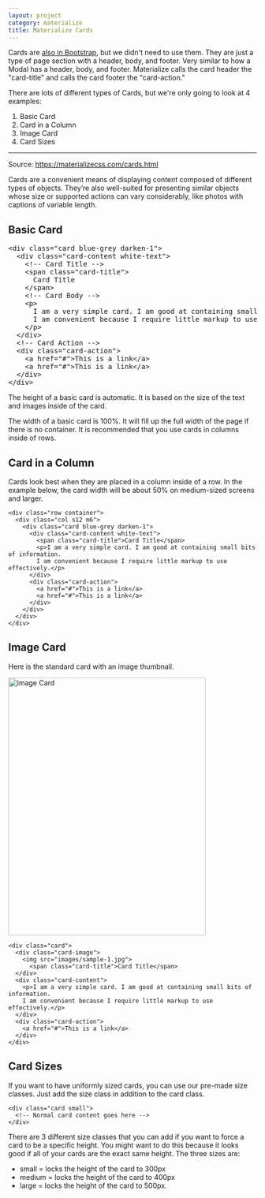 ```yaml
---
layout: project
category: materialize
title: Materialize Cards
---
```


<p>Cards are <a href="https://www.w3schools.com/bootstrap4/bootstrap_cards.asp">also in Bootstrap</a>, but we didn't need to use them. They are just a type of page section with a header, body, and footer. Very similar to how a Modal has a header, body, and footer. Materialize calls the card header the "card-title" and calls the card footer the "card-action."</p>
<p>There are lots of different types of Cards, but we're only going to look at 4 examples:</p>
<ol>
<li>Basic Card</li>
<li>Card in a Column</li>
<li>Image Card</li>
<li>Card Sizes</li>
</ol>
<hr>
<p>Source: <a href="https://materializecss.com/cards.html">https://materializecss.com/cards.html</a></p>
<p><span>Cards are a convenient means of displaying content composed of different types of objects. They’re also well-suited for presenting similar objects whose size or supported actions can vary considerably, like photos with captions of variable length.</span></p>
<h2>Basic Card</h2>
<pre>&lt;div class="card blue-grey darken-1"&gt;
  &lt;div class="card-content white-text"&gt;<br>    &lt;!-- Card Title --&gt;
    &lt;span class="card-title"&gt;<br>      Card Title<br>    &lt;/span&gt;<br>    &lt;!-- Card Body --&gt;
    &lt;p&gt;<br>      I am a very simple card. I am good at containing small bits of information.
      I am convenient because I require little markup to use effectively.<br>    &lt;/p&gt;
  &lt;/div&gt;<br>  &lt;!-- Card Action --&gt;
  &lt;div class="card-action"&gt;
    &lt;a href="#"&gt;This is a link&lt;/a&gt;
    &lt;a href="#"&gt;This is a link&lt;/a&gt;
  &lt;/div&gt;
&lt;/div&gt;</pre>
<p>The height of a basic card is automatic. It is based on the size of the text and images inside of the card.</p>
<p>The width of a basic card is 100%. It will fill up the full width of the page if there is no container. It is recommended that you use cards in columns inside of rows.</p>
<h2>Card in a Column</h2>
<p>Cards look best when they are placed in a column inside of a row. In the example below, the card width will be about 50% on medium-sized screens and larger.</p>
<pre class=" language-markup"><code class=" language-markup"><span class="token tag"><span class="token punctuation">&lt;</span>div <span class="token attr-name">class</span><span class="token attr-value"><span class="token punctuation">=</span><span class="token punctuation">"</span>row container<span class="token punctuation">"</span></span><span class="token punctuation">&gt;</span></span>
  <span class="token tag"><span class="token punctuation">&lt;</span>div <span class="token attr-name">class</span><span class="token attr-value"><span class="token punctuation">=</span><span class="token punctuation">"</span>col s12 m6<span class="token punctuation">"</span></span><span class="token punctuation">&gt;</span></span>
    <span class="token tag"><span class="token punctuation">&lt;</span>div <span class="token attr-name">class</span><span class="token attr-value"><span class="token punctuation">=</span><span class="token punctuation">"</span>card blue-grey darken-1<span class="token punctuation">"</span></span><span class="token punctuation">&gt;</span></span>
      <span class="token tag"><span class="token punctuation">&lt;</span>div <span class="token attr-name">class</span><span class="token attr-value"><span class="token punctuation">=</span><span class="token punctuation">"</span>card-content white-text<span class="token punctuation">"</span></span><span class="token punctuation">&gt;</span></span>
        <span class="token tag"><span class="token punctuation">&lt;</span>span <span class="token attr-name">class</span><span class="token attr-value"><span class="token punctuation">=</span><span class="token punctuation">"</span>card-title<span class="token punctuation">"</span></span><span class="token punctuation">&gt;</span></span>Card Title<span class="token tag"><span class="token punctuation">&lt;/</span>span<span class="token punctuation">&gt;</span></span>
        <span class="token tag"><span class="token punctuation">&lt;</span>p<span class="token punctuation">&gt;</span></span>I am a very simple card. I am good at containing small bits of information.
        I am convenient because I require little markup to use effectively.<span class="token tag"><span class="token punctuation">&lt;/</span>p<span class="token punctuation">&gt;</span></span>
      <span class="token tag"><span class="token punctuation">&lt;/</span>div<span class="token punctuation">&gt;</span></span>
      <span class="token tag"><span class="token punctuation">&lt;</span>div <span class="token attr-name">class</span><span class="token attr-value"><span class="token punctuation">=</span><span class="token punctuation">"</span>card-action<span class="token punctuation">"</span></span><span class="token punctuation">&gt;</span></span>
        <span class="token tag"><span class="token punctuation">&lt;</span>a <span class="token attr-name">href</span><span class="token attr-value"><span class="token punctuation">=</span><span class="token punctuation">"</span>#<span class="token punctuation">"</span></span><span class="token punctuation">&gt;</span></span>This is a link<span class="token tag"><span class="token punctuation">&lt;/</span>a<span class="token punctuation">&gt;</span></span>
        <span class="token tag"><span class="token punctuation">&lt;</span>a <span class="token attr-name">href</span><span class="token attr-value"><span class="token punctuation">=</span><span class="token punctuation">"</span>#<span class="token punctuation">"</span></span><span class="token punctuation">&gt;</span></span>This is a link<span class="token tag"><span class="token punctuation">&lt;/</span>a<span class="token punctuation">&gt;</span></span>
      <span class="token tag"><span class="token punctuation">&lt;/</span>div<span class="token punctuation">&gt;</span></span>
    <span class="token tag"><span class="token punctuation">&lt;/</span>div<span class="token punctuation">&gt;</span></span>
  <span class="token tag"><span class="token punctuation">&lt;/</span>div<span class="token punctuation">&gt;</span></span>
<span class="token tag"><span class="token punctuation">&lt;/</span>div<span class="token punctuation">&gt;</span></span></code></pre>
<h2>Image Card</h2>
<p>Here is the standard card with an image thumbnail.</p>
<p><img src="/wd/materialize/images/materializeImageCard.png" alt="image Card" width="400" height="523" data-api-endpoint="https://hilliard.instructure.com/api/v1/courses/31582/files/11564683" data-api-returntype="File"></p>
<pre class=" language-markup"><code class=" language-markup"><span class="token tag"><span class="token punctuation">&lt;</span>div <span class="token attr-name">class</span><span class="token attr-value"><span class="token punctuation">=</span><span class="token punctuation">"</span>card<span class="token punctuation">"</span></span><span class="token punctuation">&gt;</span></span>
  <span class="token tag"><span class="token punctuation">&lt;</span>div <span class="token attr-name">class</span><span class="token attr-value"><span class="token punctuation">=</span><span class="token punctuation">"</span>card-image<span class="token punctuation">"</span></span><span class="token punctuation">&gt;</span></span>
    <span class="token tag"><span class="token punctuation">&lt;</span>img <span class="token attr-name">src</span><span class="token attr-value"><span class="token punctuation">=</span><span class="token punctuation">"</span>images/sample-1.jpg<span class="token punctuation">"</span></span><span class="token punctuation">&gt;</span></span>
      <span class="token tag"><span class="token punctuation">&lt;</span>span <span class="token attr-name">class</span><span class="token attr-value"><span class="token punctuation">=</span><span class="token punctuation">"</span>card-title<span class="token punctuation">"</span></span><span class="token punctuation">&gt;</span></span>Card Title<span class="token tag"><span class="token punctuation">&lt;/</span>span<span class="token punctuation">&gt;</span></span>
  <span class="token tag"><span class="token punctuation">&lt;/</span>div<span class="token punctuation">&gt;</span></span>
  <span class="token tag"><span class="token punctuation">&lt;</span>div <span class="token attr-name">class</span><span class="token attr-value"><span class="token punctuation">=</span><span class="token punctuation">"</span>card-content<span class="token punctuation">"</span></span><span class="token punctuation">&gt;</span></span>
    <span class="token tag"><span class="token punctuation">&lt;</span>p<span class="token punctuation">&gt;</span></span>I am a very simple card. I am good at containing small bits of information.
    I am convenient because I require little markup to use effectively.<span class="token tag"><span class="token punctuation">&lt;/</span>p<span class="token punctuation">&gt;</span></span>
  <span class="token tag"><span class="token punctuation">&lt;/</span>div<span class="token punctuation">&gt;</span></span>
  <span class="token tag"><span class="token punctuation">&lt;</span>div <span class="token attr-name">class</span><span class="token attr-value"><span class="token punctuation">=</span><span class="token punctuation">"</span>card-action<span class="token punctuation">"</span></span><span class="token punctuation">&gt;</span></span>
    <span class="token tag"><span class="token punctuation">&lt;</span>a <span class="token attr-name">href</span><span class="token attr-value"><span class="token punctuation">=</span><span class="token punctuation">"</span>#<span class="token punctuation">"</span></span><span class="token punctuation">&gt;</span></span>This is a link<span class="token tag"><span class="token punctuation">&lt;/</span>a<span class="token punctuation">&gt;</span></span>
  <span class="token tag"><span class="token punctuation">&lt;/</span>div<span class="token punctuation">&gt;</span></span>
<span class="token tag"><span class="token punctuation">&lt;/</span>div<span class="token punctuation">&gt;</span></span></code></pre>
<h2>Card Sizes</h2>
<p><span>If you want to have uniformly sized cards, you can use our pre-made size classes. Just add the size class in addition to the card class.</span></p>
<pre class=" language-markup"><code class=" language-markup"><span class="token tag"><span class="token punctuation">&lt;</span>div <span class="token attr-name">class</span><span class="token attr-value"><span class="token punctuation">=</span><span class="token punctuation">"</span>card small<span class="token punctuation">"</span></span><span class="token punctuation">&gt;</span></span>
  <span class="token comment">&lt;!-- Normal card content goes here --&gt;</span>
<span class="token tag"><span class="token punctuation">&lt;/</span>div<span class="token punctuation">&gt;</span></span></code></pre>
<p>There are 3 different size classes that you can add if you want to force a card to be a specific height. You might want to do this because it looks good if all of your cards are the exact same height. The three sizes are:</p>
<ul>
<li>small = <span>locks the height of the card to</span> 300px</li>
<li>medium = <span>locks the height of the card to</span> 400px</li>
<li>large = <span>locks the height of the card to 500px.</span>
</li>
</ul>
